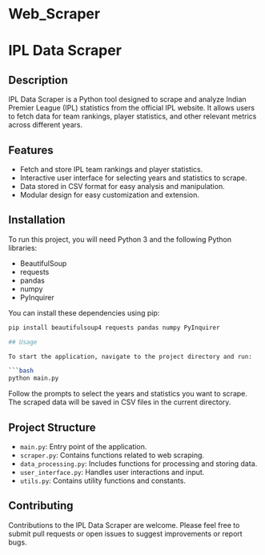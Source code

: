 # Web_Scraper

# IPL Data Scraper

## Description

IPL Data Scraper is a Python tool designed to scrape and analyze Indian Premier League (IPL) statistics from the official IPL website. It allows users to fetch data for team rankings, player statistics, and other relevant metrics across different years.

## Features

- Fetch and store IPL team rankings and player statistics.
- Interactive user interface for selecting years and statistics to scrape.
- Data stored in CSV format for easy analysis and manipulation.
- Modular design for easy customization and extension.

## Installation

To run this project, you will need Python 3 and the following Python libraries:

- BeautifulSoup
- requests
- pandas
- numpy
- PyInquirer

You can install these dependencies using pip:

```bash
pip install beautifulsoup4 requests pandas numpy PyInquirer

## Usage

To start the application, navigate to the project directory and run:

```bash
python main.py

```

Follow the prompts to select the years and statistics you want to scrape. The scraped data will be saved in CSV files in the current directory.


## Project Structure

- `main.py`: Entry point of the application.
- `scraper.py`: Contains functions related to web scraping.
- `data_processing.py`: Includes functions for processing and storing data.
- `user_interface.py`: Handles user interactions and input.
- `utils.py`: Contains utility functions and constants.


## Contributing

Contributions to the IPL Data Scraper are welcome. Please feel free to submit pull requests or open issues to suggest improvements or report bugs.
